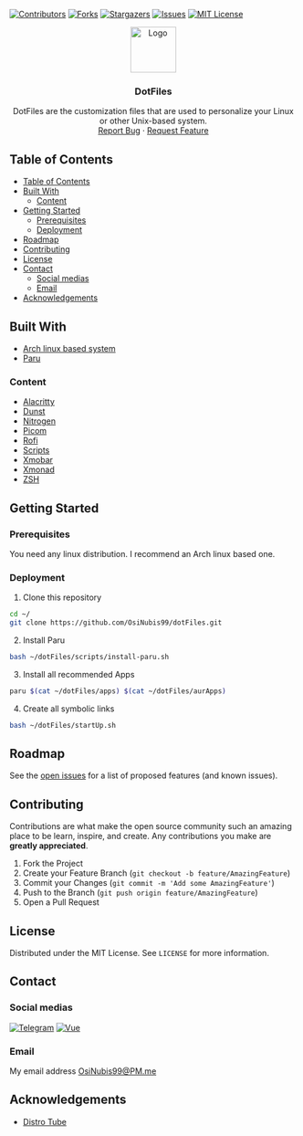 [![Contributors][contributors-shield]][contributors-url]
[![Forks][forks-shield]][forks-url]
[![Stargazers][stars-shield]][stars-url]
[![Issues][issues-shield]][issues-url]
[![MIT License][license-shield]][license-url]

<!-- PROJECT DESCRIPTION -->
<p align="center">
  <a href="https://github.com/OsiNubis99/dotFiles">
    <img src="https://www.vectorlogo.zone/logos/linux/linux-icon.svg" alt="Logo" width="80" height="80">
  </a>
  <h3 align="center">DotFiles</h3>
  <p align="center">
    DotFiles are the customization files that are used to personalize your Linux or other Unix-based system.
    <br />
    <a href="https://github.com/OsiNubis99/dotFiles/issues">Report Bug</a>
    ·
    <a href="https://github.com/OsiNubis99/dotFiles/issues">Request Feature</a>
  </p>
</p>

<!-- TABLE OF CONTENTS -->

## Table of Contents

- [Table of Contents](#table-of-contents)
- [Built With](#built-with)
  - [Content](#content)
- [Getting Started](#getting-started)
  - [Prerequisites](#prerequisites)
  - [Deployment](#deployment)
- [Roadmap](#roadmap)
- [Contributing](#contributing)
- [License](#license)
- [Contact](#contact)
  - [Social medias](#social-medias)
  - [Email](#email)
- [Acknowledgements](#acknowledgements)

<!-- ABOUT THE PROJECT -->

## Built With

- [Arch linux based system](https://archlinux.org/)
- [Paru](https://github.com/morganamilo/paru)

### Content

- [Alacritty](https://github.com/OsiNubis99/dotFiles/tree/main/config/alacritty)
- [Dunst](https://github.com/OsiNubis99/dotFiles/tree/main/config/dunst)
- [Nitrogen](https://github.com/OsiNubis99/dotFiles/tree/main/config/nitrogen)
- [Picom](https://github.com/OsiNubis99/dotFiles/tree/main/config/picom)
- [Rofi](https://github.com/OsiNubis99/dotFiles/tree/main/config/rofi)
- [Scripts](https://github.com/OsiNubis99/dotFiles/tree/main/scripts)
- [Xmobar](https://github.com/OsiNubis99/dotFiles/tree/main/config/xmobar)
- [Xmonad](https://github.com/OsiNubis99/dotFiles/tree/main/config/xmonad)
- [ZSH](https://github.com/OsiNubis99/dotFiles/tree/main/config/zsh)

<!-- GETTING STARTED -->

## Getting Started

### Prerequisites

You need any linux distribution. I recommend an Arch linux based one.

### Deployment

1. Clone this repository

```sh
cd ~/
git clone https://github.com/OsiNubis99/dotFiles.git
```

2. Install Paru

```sh
bash ~/dotFiles/scripts/install-paru.sh
```

3. Install all recommended Apps

```sh
paru $(cat ~/dotFiles/apps) $(cat ~/dotFiles/aurApps)
```

4. Create all symbolic links

```sh
bash ~/dotFiles/startUp.sh
```

<!-- ROADMAP -->

## Roadmap

See the [open issues](https://github.com/OsiNubis99/dotFiles/issues) for a list of proposed features (and known issues).

<!-- CONTRIBUTING -->

## Contributing

Contributions are what make the open source community such an amazing place to be learn, inspire, and create. Any contributions you make are **greatly appreciated**.

1. Fork the Project
2. Create your Feature Branch (`git checkout -b feature/AmazingFeature`)
3. Commit your Changes (`git commit -m 'Add some AmazingFeature'`)
4. Push to the Branch (`git push origin feature/AmazingFeature`)
5. Open a Pull Request

<!-- LICENSE -->

## License

Distributed under the MIT License. See `LICENSE` for more information.

<!-- CONTACT -->

## Contact

### Social medias

[![Telegram](https://www.vectorlogo.zone/logos/telegram/telegram-icon.svg)](https://t.me/OsiNubis99)
[![Vue](https://www.vectorlogo.zone/logos/twitter/twitter-icon.svg)](https://twitter.com/OsiNubis99)

### Email

My email address OsiNubis99@PM.me

<!-- ACKNOWLEDGEMENTS -->

## Acknowledgements

- [Distro Tube](distrotube.com/)

<!-- MARKDOWN LINKS & IMAGES -->

[contributors-shield]: https://img.shields.io/github/contributors/OsiNubis99/dotFiles.svg?style=for-the-badge
[contributors-url]: https://github.com/OsiNubis99/dotFiles/graphs/contributors
[forks-shield]: https://img.shields.io/github/forks/OsiNubis99/dotFiles.svg?style=for-the-badge
[forks-url]: https://github.com/OsiNubis99/dotFiles/network/members
[stars-shield]: https://img.shields.io/github/stars/OsiNubis99/dotFiles.svg?style=for-the-badge
[stars-url]: https://github.com/OsiNubis99/dotFiles/stargazers
[issues-shield]: https://img.shields.io/github/issues/OsiNubis99/dotFiles.svg?style=for-the-badge
[issues-url]: https://github.com/OsiNubis99/dotFiles/issues
[license-shield]: https://img.shields.io/github/license/OsiNubis99/dotFiles.svg?style=for-the-badge
[license-url]: https://github.com/OsiNubis99/dotFiles/blob/master/LICENSE
